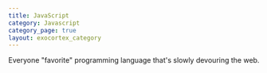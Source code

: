 ```yaml
---
title: JavaScript
category: Javascript
category_page: true
layout: exocortex_category
---
```


Everyone "favorite" programming language that's slowly devouring the web.
